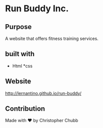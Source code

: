 # Run Buddy Inc.

## Purpose

A website that offers fitness training services.

## built with 

* Html
*css

## Website
http://lernantino.github.io/run-buddy/

## Contribution
Made with ❤️ by Christopher Chubb
